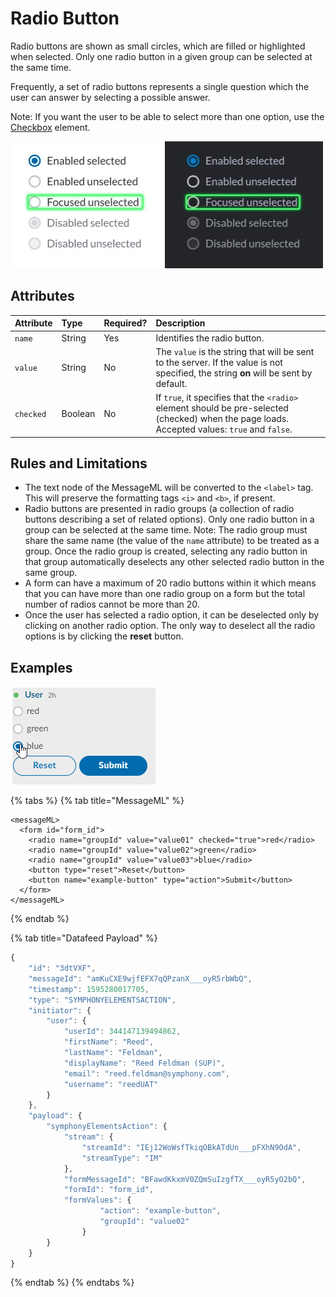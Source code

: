 # Radio Button

Radio buttons are shown as small circles, which are filled or highlighted when selected. Only one radio button in a given group can be selected at the same time.

Frequently, a set of radio buttons represents a single question which the user can answer by selecting a possible answer.

Note: If you want the user to be able to select more than one option, use the [Checkbox](checkbox.md) element.

![](../../../.gitbook/assets/97fab2f-radio-button.jpg)

## Attributes

| Attribute | Type | Required? | Description |
| :--- | :--- | :--- | :--- |
| `name` | String | Yes | Identifies the radio button. |
| `value` | String | No | The `value` is the string that will be sent to the server. If the value is not specified, the string **on** will be sent by default. |
| `checked` | Boolean | No | If `true`, it specifies that the `<radio>` element should be pre-selected \(checked\) when the page loads. Accepted values: `true` and `false`. |

## Rules and Limitations

* The text node of the MessageML will be converted to the `<label>` tag. This will preserve the formatting tags `<i>` and `<b>`, if present.
* Radio buttons are presented in radio groups \(a collection of radio buttons describing a set of related options\). Only one radio button in a group can be selected at the same time. Note: The radio group must share the same name \(the value of the `name` attribute\) to be treated as a group. Once the radio group is created, selecting any radio button in that group automatically deselects any other selected radio button in the same group.
* A form can have a maximum of 20 radio buttons within it which means that you can have more than one radio group on a form but the total number of radios cannot be more than 20.
* Once the user has selected a radio option, it can be deselected only by clicking on another radio option. The only way to deselect all the radio options is by clicking the **reset** button.

## Examples

![](../../../.gitbook/assets/03eaefe-radio_button.gif)

{% tabs %}
{% tab title="MessageML" %}
```markup
<messageML>
  <form id="form_id">
    <radio name="groupId" value="value01" checked="true">red</radio>
    <radio name="groupId" value="value02">green</radio>
    <radio name="groupId" value="value03">blue</radio>
    <button type="reset">Reset</button>
    <button name="example-button" type="action">Submit</button>    
  </form>
</messageML>
```
{% endtab %}

{% tab title="Datafeed Payload" %}
```javascript
{
    "id": "3dtVXF",
    "messageId": "amKuCXE9wjfEFX7qQPzanX___oyR5rbWbQ",
    "timestamp": 1595280017705,
    "type": "SYMPHONYELEMENTSACTION",
    "initiator": {
        "user": {
            "userId": 344147139494862,
            "firstName": "Reed",
            "lastName": "Feldman",
            "displayName": "Reed Feldman (SUP)",
            "email": "reed.feldman@symphony.com",
            "username": "reedUAT"
        }
    },
    "payload": {
        "symphonyElementsAction": {
            "stream": {
                "streamId": "IEj12WoWsfTkiqOBkATdUn___pFXhN9OdA",
                "streamType": "IM"
            },
            "formMessageId": "BFawdKkxmV0ZQmSuIzgfTX___oyR5yO2bQ",
            "formId": "form_id",
            "formValues": {
                    "action": "example-button",
                    "groupId": "value02"
                }
        }
    }
}
```
{% endtab %}
{% endtabs %}

